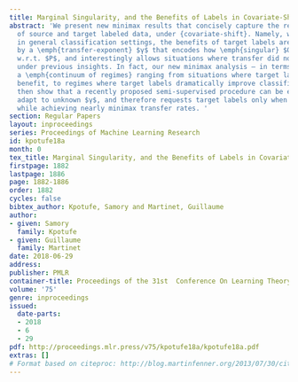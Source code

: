 ```yaml
---
title: Marginal Singularity, and the Benefits of Labels in Covariate-Shift
abstract: 'We present new minimax results that concisely capture the relative benefits
  of source and target labeled data, under {covariate-shift}. Namely, we show that,
  in general classification settings, the benefits of target labels are controlled
  by a \emph{transfer-exponent} $γ$ that encodes how \emph{singular} $Q$ is locally
  w.r.t. $P$, and interestingly allows situations where transfer did not seem possible
  under previous insights. In fact, our new minimax analysis – in terms of $γ$ – reveals
  a \emph{continuum of regimes} ranging from situations where target labels have little
  benefit, to regimes where target labels dramatically improve classification.  We
  then show that a recently proposed semi-supervised procedure can be extended to
  adapt to unknown $γ$, and therefore requests target labels only when beneficial,
  while achieving nearly minimax transfer rates. '
section: Regular Papers
layout: inproceedings
series: Proceedings of Machine Learning Research
id: kpotufe18a
month: 0
tex_title: Marginal Singularity, and the Benefits of Labels in Covariate-Shift
firstpage: 1882
lastpage: 1886
page: 1882-1886
order: 1882
cycles: false
bibtex_author: Kpotufe, Samory and Martinet, Guillaume
author:
- given: Samory
  family: Kpotufe
- given: Guillaume
  family: Martinet
date: 2018-06-29
address: 
publisher: PMLR
container-title: Proceedings of the 31st  Conference On Learning Theory
volume: '75'
genre: inproceedings
issued:
  date-parts:
  - 2018
  - 6
  - 29
pdf: http://proceedings.mlr.press/v75/kpotufe18a/kpotufe18a.pdf
extras: []
# Format based on citeproc: http://blog.martinfenner.org/2013/07/30/citeproc-yaml-for-bibliographies/
---
```

